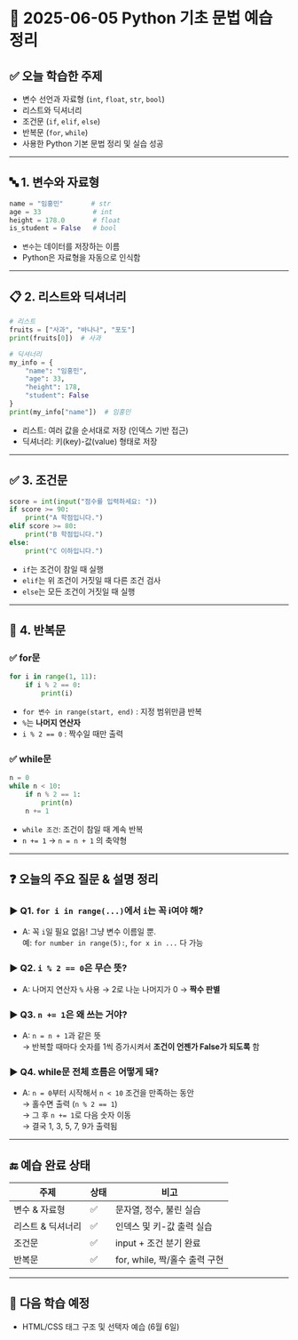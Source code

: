 
# 📅 2025-06-05 Python 기초 문법 예습 정리

## ✅ 오늘 학습한 주제

- 변수 선언과 자료형 (`int`, `float`, `str`, `bool`)
- 리스트와 딕셔너리
- 조건문 (`if`, `elif`, `else`)
- 반복문 (`for`, `while`)
- 사용한 Python 기본 문법 정리 및 실습 성공

---

## 🔤 1. 변수와 자료형

```python
name = "임홍민"       # str
age = 33             # int
height = 178.0       # float
is_student = False   # bool
```

- `변수`는 데이터를 저장하는 이름
- Python은 자료형을 자동으로 인식함

---

## 📋 2. 리스트와 딕셔너리

```python
# 리스트
fruits = ["사과", "바나나", "포도"]
print(fruits[0])  # 사과

# 딕셔너리
my_info = {
    "name": "임홍민",
    "age": 33,
    "height": 178,
    "student": False
}
print(my_info["name"])  # 임홍민
```

- 리스트: 여러 값을 순서대로 저장 (인덱스 기반 접근)
- 딕셔너리: 키(key)-값(value) 형태로 저장

---

## ✅ 3. 조건문

```python
score = int(input("점수를 입력하세요: "))
if score >= 90:
    print("A 학점입니다.")
elif score >= 80:
    print("B 학점입니다.")
else:
    print("C 이하입니다.")
```

- `if`는 조건이 참일 때 실행
- `elif`는 위 조건이 거짓일 때 다른 조건 검사
- `else`는 모든 조건이 거짓일 때 실행

---

## 🔁 4. 반복문

### ✅ for문

```python
for i in range(1, 11):
    if i % 2 == 0:
        print(i)
```

- `for 변수 in range(start, end)` : 지정 범위만큼 반복
- `%`는 **나머지 연산자**
- `i % 2 == 0` : 짝수일 때만 출력

### ✅ while문

```python
n = 0
while n < 10:
    if n % 2 == 1:
        print(n)
    n += 1
```

- `while 조건`: 조건이 참일 때 계속 반복
- `n += 1` → `n = n + 1` 의 축약형

---

## ❓ 오늘의 주요 질문 & 설명 정리

### ▶ Q1. `for i in range(...)`에서 `i`는 꼭 i여야 해?

- A: 꼭 `i`일 필요 없음! 그냥 변수 이름일 뿐.  
  예: `for number in range(5):`, `for x in ...` 다 가능

### ▶ Q2. `i % 2 == 0`은 무슨 뜻?

- A: 나머지 연산자 `%` 사용 → 2로 나눈 나머지가 0 → **짝수 판별**

### ▶ Q3. `n += 1`은 왜 쓰는 거야?

- A: `n = n + 1`과 같은 뜻  
  → 반복할 때마다 숫자를 1씩 증가시켜서 **조건이 언젠가 False가 되도록** 함

### ▶ Q4. while문 전체 흐름은 어떻게 돼?

- A: `n = 0`부터 시작해서 `n < 10` 조건을 만족하는 동안  
  → 홀수면 출력 (`n % 2 == 1`)  
  → 그 후 `n += 1`로 다음 숫자 이동  
  → 결국 1, 3, 5, 7, 9가 출력됨

---

## 🔚 예습 완료 상태

| 주제 | 상태 | 비고 |
|------|------|------|
| 변수 & 자료형 | ✅ | 문자열, 정수, 불린 실습 |
| 리스트 & 딕셔너리 | ✅ | 인덱스 및 키-값 출력 실습 |
| 조건문 | ✅ | input + 조건 분기 완료 |
| 반복문 | ✅ | for, while, 짝/홀수 출력 구현 |

---

## 📌 다음 학습 예정

- HTML/CSS 태그 구조 및 선택자 예습 (6월 6일)
